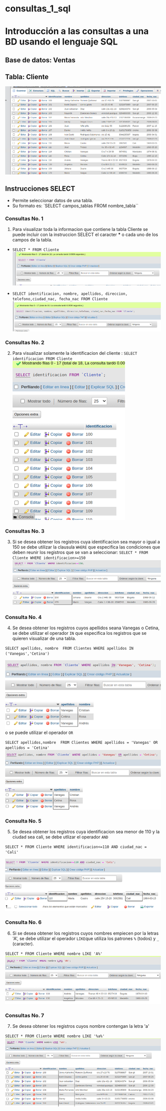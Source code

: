 # consultas_1_sql

# Introducción a las consultas a una BD usando el lenguaje SQL

## Base de datos: Ventas

## Tabla: Cliente

![Tabla Cliente](tabla_cliente.png)

## Instrucciones SELECT

- Permite seleccionar datos de una tabla.
- Su formato es: `SELECT campos_tablas FROM
  nombre_tabla``

### Consultas No. 1

1. Para visualizar toda la informacion que contiene la tabla Cliente se puede incluir con la instruccion SELECT el caracter **\*** o cada uno de los campos de la tabla.

- `SELECT * FROM Cliente`
  ![Consulta 1](consultas_1.png)

- `SELECT identificacion, nombre, apellidos, direccion, telefono,ciudad_nac, fecha_nac FROM Cliente`
  ![Consulta 1](consultas1_2.png)

### Consultas No. 2

2. Para visualizar solamente la identificacion del cliente : `SELECT identificacion FROM Cliente`
   ![Consulta 2](consultas2.png)

### Consultas No. 3

3. Si se desea obtener los registros cuya identificacion sea mayor o igual a 150 se debe utilizar la clausula `WHERE` que especifica las condiciones que deben reunir los registros que se van a seleccionar: `SELECT * FROM Cliente WHERE identificacion>=150`
   ![Consulta 3](consultas3.png)

### Consulta No. 4

4. Se desea obtener los registros cuyos apellidos seana Vanegas o Cetina, se debe utilizar el operador `IN` que especifica los registros que se quieren visualizar de una tabla.

`SELECT apellidos, nombre  FROM Clientes WHERE apellidos IN ('Vanegas','Cetina')`

![Consulta 4](consultas4.png)
o se puede utilizar el operador `OR`

`SELECT apellidos,nombre  FROM Clientes WHERE apellidos = 'Vanegas' OR apellidos = 'Cetina'`
![Consulta 4](consulta4_2.png)

### Consulta No. 5

5. Se desea obtener los registros cuya identificacion sea menor de 110 y la ciudad sea cali, se debe utlizar el operador `AND`

`SELECT * FROM Cliente WHERE identificacion<=110 AND ciudad_nac = 'Cali'`

![Consulta 5](consultas5.png)

###  Consulta No. 6

6. Si se desea obtener los registros cuyos nombres empiecen por la letras 'A', se debe utilizar el operador `LIKE`que utiliza los patrones `%` (todos) y `_` (caracter).

`SELECT * FROM Cliente WHERE nombre LIKE 'A%'`
![Consulta 6](consultas6.png)

### Consultas No. 7

7. Se desea obtener los registros cuyos nombre contengan la letra 'a'

`SELECT * FROM Cliente WHERE nombre LIKE '%a%'`
![Consulta 7](consultas7.png)

